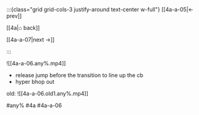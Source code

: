 :::{class="grid grid-cols-3 justify-around text-center w-full"}
[[4a-a-05|← prev]]

[[4a|⌂ back]]

[[4a-a-07|next →]]

:::

![[4a-a-06.any%.mp4]]

* release jump before the transition to line up the cb
* hyper bhop out


old:
![[4a-a-06.old1.any%.mp4]]

#any% #4a #4a-a-06
